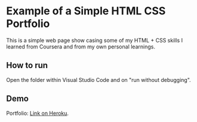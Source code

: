 # Example of a Simple HTML CSS Portfolio

This is a simple web page show casing some of my HTML + CSS skills I learned from Coursera and from my own personal learnings.

## How to run

Open the folder within Visual Studio Code and on "run without debugging". 


## Demo

 Portfolio: [ Link on Heroku](https://guljit-kaur-portfolio.herokuapp.com/).